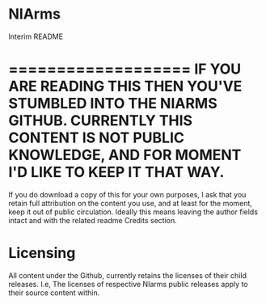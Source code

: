 # NIArms

Interim README

===================
IF YOU ARE READING THIS THEN YOU'VE STUMBLED INTO THE NIARMS GITHUB.
CURRENTLY THIS CONTENT IS NOT PUBLIC KNOWLEDGE, AND FOR MOMENT I'D LIKE TO KEEP IT THAT WAY.
===================


If you do download a copy of this for your own purposes, I ask that you retain full attribution on the content you use, and at least for the moment, keep it out of public circulation. Ideally this means leaving the author fields intact and with the related readme Credits section. 

Licensing
==========
All content under the Github, currently retains the licenses of their child releases. I.e, The licenses of respective NIarms public releases apply to their source content within.


